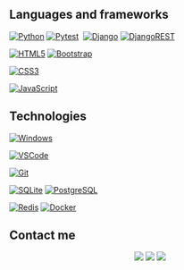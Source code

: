 
## Languages and frameworks
[![Python](https://img.shields.io/badge/Python-3776AB.svg?style=flat&logo=Python&logoColor=white)](https://www.python.org/)
[![Pytest](https://img.shields.io/badge/-Pytest-blue?logo=pytest&logoColor=white&style=flat)](https://docs.pytest.org/en/7.2.x/)&nbsp;
[![Django](https://img.shields.io/badge/Django-092E20.svg?style=flat&logo=Django&logoColor=white)](https://www.djangoproject.com)
[![DjangoREST](https://img.shields.io/badge/DJANGO-REST-ff1709?style=flat&logo=django&logoColor=white&color=ff1709&labelColor=gray)](https://www.django-rest-framework.org)

[![HTML5](https://img.shields.io/badge/HTML5-E34F26.svg?style=flat&logo=HTML5&logoColor=white)](https://html.spec.whatwg.org)
[![Bootstrap](https://img.shields.io/badge/Bootstrap-7952B3.svg?style=flat&logo=Bootstrap&logoColor=white)](https://getbootstrap.com)

[![CSS3](https://img.shields.io/badge/CSS3-1572B6.svg?style=flat&logo=CSS3&logoColor=white)](https://drafts.csswg.org)

[![JavaScript](https://img.shields.io/badge/JavaScript-F7DF1E.svg?style=flat&logo=JavaScript&logoColor=black)](https://www.javascript.com)

## Technologies
[![Windows](https://img.shields.io/badge/Windows%2011-0078D4.svg?style=flat&logo=Windows-11&logoColor=white)](https://www.microsoft.com)

[![VSCode](https://img.shields.io/badge/Visual%20Studio%20Code-007ACC.svg?style=flat&logo=Visual-Studio-Code&logoColor=white)](https://code.visualstudio.com)

[![Git](https://img.shields.io/badge/Git-F05032.svg?style=flat&logo=Git&logoColor=white)](https://git-scm.com)

[![SQLite](https://img.shields.io/badge/SQLite-003B57.svg?style=flat&logo=SQLite&logoColor=white)](https://sqlite.org)
[![PostgreSQL](https://img.shields.io/badge/PostgreSQL-4169E1.svg?style=flat&logo=PostgreSQL&logoColor=white)](https://www.postgresql.org)

[![Redis](https://img.shields.io/badge/Redis-DC382D.svg?style=flat&logo=Redis&logoColor=white)](https://redis.io)
[![Docker](https://img.shields.io/badge/Docker-2496ED.svg?style=flat&logo=Docker&logoColor=white)](https://www.docker.com)


  
## Contact me

  <p align='center'>
    <a href='https://t.me/@Sprin94' target='_blank'><img src='https://img.shields.io/badge/-@Sprin94-blue?logo=telegram&style=for-the-badge&logoColor=white' /></a>
    <a href='https://www.linkedin.com/in/rostovtsev-andrei/' target='_blank'><img src='https://img.shields.io/badge/-@andrei rostovtsev-blue?logo=linkedin&style=for-the-badge&logoColor=white' /></a>
    <a href='mailto: andreyrostovtsew@gmail.com' target='_blank'><img src='https://img.shields.io/badge/-andreyrostovtsew@gmail.com-red?logo=gmail&style=for-the-badge&logoColor=white' />        </a>
  </p>
